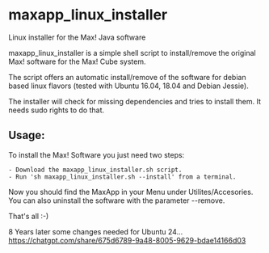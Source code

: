 # maxapp_linux_installer
Linux installer for the Max! Java software

maxapp_linux_installer is a simple shell script to install/remove the original
Max! software for the Max! Cube system.

The script offers an automatic install/remove of the software for debian based
linux flavors (tested with Ubuntu 16.04, 18.04 and Debian Jessie).

The installer will check for missing dependencies and tries to install them. 
It needs sudo rights to do that.

## Usage:
To install the Max! Software you just need two steps:

	- Download the maxapp_linux_installer.sh script.
	- Run 'sh maxapp_linux_installer.sh --install' from a terminal.

Now you should find the MaxApp in your Menu under Utilites/Accesories.
You can also uninstall the software with the parameter --remove.

That's all :-)

8 Years later some changes needed for Ubuntu 24...
https://chatgpt.com/share/675d6789-9a48-8005-9629-bdae14166d03
